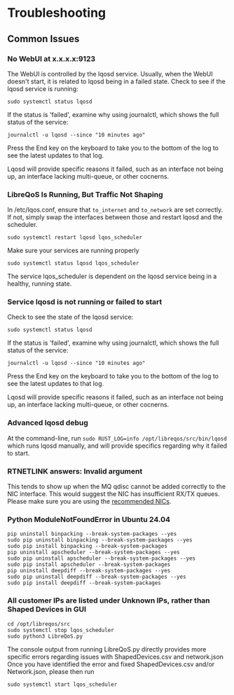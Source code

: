 # Troubleshooting

## Common Issues

### No WebUI at x.x.x.x:9123

The WebUI is controlled by the lqosd service. Usually, when the WebUI doesn't start, it is related to lqosd being in a failed state.
Check to see if the lqosd service is running:
```
sudo systemctl status lqosd
```

If the status is 'failed', examine why using journalctl, which shows the full status of the service:
```
journalctl -u lqosd --since "10 minutes ago"
```
Press the End key on the keyboard to take you to the bottom of the log to see the latest updates to that log.

Lqosd will provide specific reasons it failed, such as an interface not being up, an interface lacking multi-queue, or other cocnerns.

### LibreQoS Is Running, But Traffic Not Shaping

In /etc/lqos.conf, ensure that `to_internet` and `to_network` are set correctly. If not, simply swap the interfaces between those and restart lqosd and the scheduler.

```
sudo systemctl restart lqosd lqos_scheduler
```

Make sure your services are running properly

```
sudo systemctl status lqosd lqos_scheduler
```

The service lqos_scheduler is dependent on the lqosd service being in a healthy, running state.

### Service lqosd is not running or failed to start

Check to see the state of the lqosd service:
```
sudo systemctl status lqosd
```

If the status is 'failed', examine why using journalctl, which shows the full status of the service:
```
journalctl -u lqosd --since "10 minutes ago"
```
Press the End key on the keyboard to take you to the bottom of the log to see the latest updates to that log.

Lqosd will provide specific reasons it failed, such as an interface not being up, an interface lacking multi-queue, or other cocnerns.

### Advanced lqosd debug

At the command-line, run ```sudo RUST_LOG=info /opt/libreqos/src/bin/lqosd``` which runs lqosd manually, and will provide specifics regarding why it failed to start.

### RTNETLINK answers: Invalid argument

This tends to show up when the MQ qdisc cannot be added correctly to the NIC interface. This would suggest the NIC has insufficient RX/TX queues. Please make sure you are using the [recommended NICs](../../SystemRequirements/Compute.md#network-interface-requirements).

### Python ModuleNotFoundError in Ubuntu 24.04
```
pip uninstall binpacking --break-system-packages --yes
sudo pip uninstall binpacking --break-system-packages --yes
sudo pip install binpacking --break-system-packages
pip uninstall apscheduler --break-system-packages --yes
sudo pip uninstall apscheduler --break-system-packages --yes
sudo pip install apscheduler --break-system-packages
pip uninstall deepdiff --break-system-packages --yes
sudo pip uninstall deepdiff --break-system-packages --yes
sudo pip install deepdiff --break-system-packages
```
### All customer IPs are listed under Unknown IPs, rather than Shaped Devices in GUI
```
cd /opt/libreqos/src
sudo systemctl stop lqos_scheduler
sudo python3 LibreQoS.py
```

The console output from running LibreQoS.py directly provides more specific errors regarding issues with ShapedDevices.csv and network.json
Once you have identified the error and fixed ShapedDevices.csv and/or Network.json, please then run

```sudo systemctl start lqos_scheduler```
